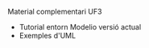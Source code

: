 Material complementari UF3
<ul>
  <li>Tutorial entorn Modelio versió actual</li>
  <li>Exemples d'UML</li>
</ul>
